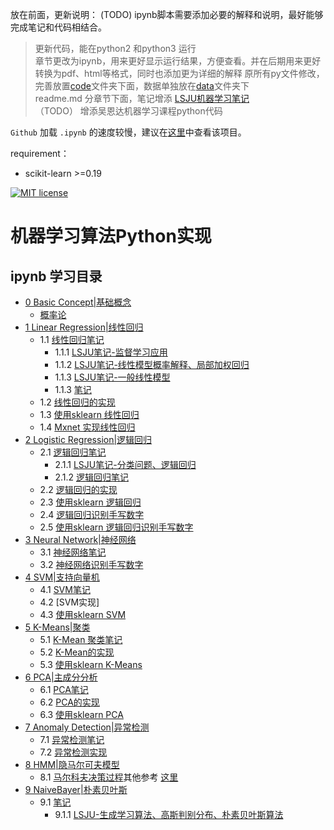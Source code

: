 放在前面，更新说明：
(TODO) ipynb脚本需要添加必要的解释和说明，最好能够完成笔记和代码相结合。
> 更新代码，能在python2 和python3 运行  
> 章节更改为ipynb，用来更好显示运行结果，方便查看。并在后期用来更好转换为pdf、html等格式，同时也添加更为详细的解释
> 原所有py文件修改，完善放置[code](code)文件夹下面，数据单独放在[data](data)文件夹下  
> readme.md 分章节下面，笔记增添 [LSJU机器学习笔记](https://github.com/zlotus/notes-LSJU-machine-learning)  
> （TODO） 增添吴恩达机器学习课程python代码  

`Github` 加载 `.ipynb` 的速度较慢，建议在[这里](http://nbviewer.jupyter.org/github/Peterchenyijie/MachineLearningZeroToALL/blob/master/readme.ipynb)中查看该项目。

requirement：
* scikit-learn >=0.19  
 
[![MIT license](https://img.shields.io/dub/l/vibe-d.svg)](https://github.com/PeterChenYijie/MachineLearningZeroToALL/blob/master/LICENSE)

机器学习算法Python实现
=========


## ipynb 学习目录
* [0 Basic Concept|基础概念](0-BasicConcept)
    * [概率论](0-BasicConcept/note/probability_theory.ipynb)
* [1 Linear Regression|线性回归](1-LinearRegression)
    * 1.1 [线性回归笔记](1-LinearRegression/note)
        * 1.1.1 [LSJU笔记-监督学习应用](1-LinearRegression/note/LSJU_chapter02.ipynb)
        * 1.1.2 [LSJU笔记-线性模型概率解释、局部加权回归](1-LinearRegression/note/LSJU-chapter03_01.ipynb)
        * 1.1.3 [LSJU笔记-一般线性模型](1-LinearRegression/note/LSJU_chapter04.ipynb)
        * 1.1.3 [笔记](1-LinearRegression/note/NOTE-linear_regression.ipynb)
    * 1.2 [线性回归的实现](1-LinearRegression/LinearRegression.ipynb)
    * 1.3 [使用sklearn 线性回归](1-LinearRegression/LinearRegression_sklearn.ipynb)
    * 1.4 [Mxnet 实现线性回归](1-LinearRegression/linear_regression_mxnet.ipynb)
* [2 Logistic Regression|逻辑回归](2-LogisticRegression)
    * 2.1 [逻辑回归笔记](2-LogisticRegression/note/)
        * 2.1.1 [LSJU笔记-分类问题、逻辑回归](2-LogisticRegression/note/LSJU-chapter03_2.ipynb)
        * 2.1.2 [逻辑回归笔记](2-LogisticRegression/note/NOTE-logistic_regression.ipynb)
    * 2.2 [逻辑回归的实现](2-LogisticRegression/LogisticRegression.ipynb)
    * 2.3 [使用sklearn 逻辑回归](2-LogisticRegression/LogisticRegression_scikit-learn.ipynb)
    * 2.4 [逻辑回归识别手写数字](2-LogisticRegression/LogisticRegression_OneVsAll.ipynb)
    * 2.5 [使用sklearn 逻辑回归识别手写数字](2-LogisticRegression/LogisticRegression_OneVsAll_scikit-learn.ipynb)
* [3 Neural Network|神经网络](3-NeuralNetwok)
    * 3.1 [神经网络笔记](3-NeuralNetwok/note/NOTE-neural_network.md)
    * 3.2 [神经网络识别手写数字](3-NeuralNetwok/NeuralNetwork.ipynb)
* [4 SVM|支持向量机](4-SVM)
    * 4.1 [SVM笔记](4-SVM/NOTE-SVM.md)
    * 4.2 [SVM实现]
    * 4.3 [使用sklearn SVM](4-SVM/SVM_scikit-learn.ipynb)
* [5 K-Means|聚类](5-K-Means)
    * 5.1 [K-Mean 聚类笔记](5-K-Means/LSJU----NOTE-K-Means.ipynb)
    * 5.2 [K-Mean的实现](5-K-Means/K-Means.ipynb)
    * 5.3 [使用sklearn K-Means](5-K-Means/K-Means-sklearn.ipynb)
* [6 PCA|主成分分析](6-PCA)
    * 6.1 [PCA笔记](6-PCA/note/LSJU----NOTE-PCA.ipynb)
    * 6.2 [PCA的实现](6-PCA/PCA.ipynb)
    * 6.3 [使用sklearn PCA](6-PCA/PCA_sklearn.ipynb)
* [7 Anomaly Detection|异常检测](7-AnomalyDetection)
    * 7.1 [异常检测笔记](7-AnomalyDetection/note/NOTE-anomaly_detection.md)
    * 7.2 [异常检测实现](7-AnomalyDetection/AnomalyDetection.ipynb)
* [8 HMM|隐马尔可夫模型](8-HMM)
    * 8.1 [马尔科夫决策过程](8-HMM/note/LSJU-HMM.ipynb)其他参考 [这里](8-HMM/note/sn06.ipynb)
* [9 NaiveBayer|朴素贝叶斯](9-NaiveBayer)
    * 9.1 [笔记](9-NaiveBayer/note)
        * 9.1.1 [LSJU-生成学习算法、高斯判别分布、朴素贝叶斯算法](9-NaiveBayer/note/LSJU-chapter05.ipynb)


